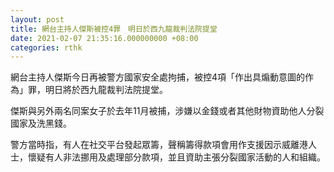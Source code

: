 ```yaml
---
layout: post
title: 網台主持人傑斯被控4罪　明日於西九龍裁判法院提堂
date: 2021-02-07 21:35:16.000000000 +08:00
categories: rthk
---
```


網台主持人傑斯今日再被警方國家安全處拘捕，被控4項「作出具煽動意圖的作為」罪，明日將於西九龍裁判法院提堂。

傑斯與另外兩名同案女子於去年11月被捕，涉嫌以金錢或者其他財物資助他人分裂國家及洗黑錢。

警方當時指，有人在社交平台發起眾籌，聲稱籌得款項會用作支援因示威離港人士，懷疑有人非法挪用及處理部分款項，並且資助主張分裂國家活動的人和組織。
